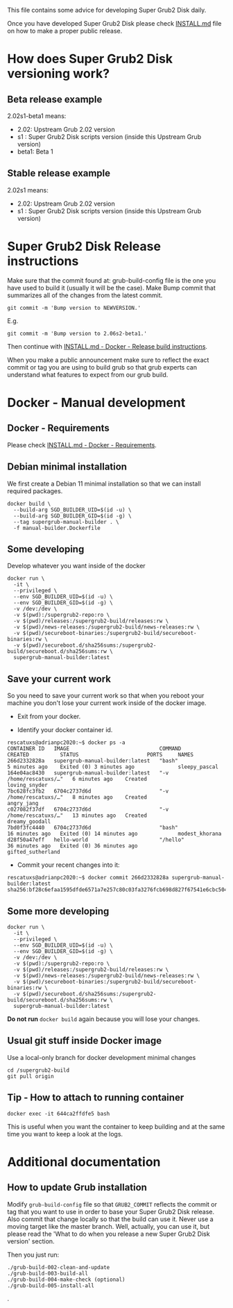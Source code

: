 This file contains some advice for developing Super Grub2 Disk daily.

Once you have developed Super Grub2 Disk please check [INSTALL.md](INSTALL.md) file on how to make a proper public release.

# How does Super Grub2 Disk versioning work?

## Beta release example

2.02s1-beta1 means:

- 2.02: Upstream Grub 2.02 version
- s1 : Super Grub2 Disk scripts version (inside this Upstream Grub version)
- beta1: Beta 1

## Stable release example

2.02s1 means:

- 2.02: Upstream Grub 2.02 version
- s1 : Super Grub2 Disk scripts version (inside this Upstream Grub version)

# Super Grub2 Disk Release instructions

Make sure that the commit found at: grub-build-config file is the one you have used to build it (usually it will be the case).
Make Bump commit that summarizes all of the changes from the latest commit.
```
git commit -m 'Bump version to NEWVERSION.'
```

E.g.
```
git commit -m 'Bump version to 2.06s2-beta1.'
```

Then continue with [INSTALL.md - Docker - Release build instructions](INSTALL.md#docker---release-build).

When you make a public announcement make sure to reflect the exact commit or tag you are using to build grub so that grub experts can understand what features to expect from our grub build.

# Docker - Manual development

## Docker - Requirements

Please check [INSTALL.md - Docker - Requirements](INSTALL.md#docker---requirements).

## Debian minimal installation

We first create a Debian 11 minimal installation so that we can install required packages.

```
docker build \
  --build-arg SGD_BUILDER_UID=$(id -u) \
  --build-arg SGD_BUILDER_GID=$(id -g) \
  --tag supergrub-manual-builder . \
  -f manual-builder.Dockerfile
```
## Some developing

Develop whatever you want inside of the docker

```
docker run \
  -it \
  --privileged \
  --env SGD_BUILDER_UID=$(id -u) \
  --env SGD_BUILDER_GID=$(id -g) \
  -v /dev:/dev \
  -v $(pwd):/supergrub2-repo:ro \
  -v $(pwd)/releases:/supergrub2-build/releases:rw \
  -v $(pwd)/news-releases:/supergrub2-build/news-releases:rw \
  -v $(pwd)/secureboot-binaries:/supergrub2-build/secureboot-binaries:rw \
  -v $(pwd)/secureboot.d/sha256sums:/supergrub2-build/secureboot.d/sha256sums:rw \
  supergrub-manual-builder:latest
```

## Save your current work
So you need to save your current work so that when you reboot your machine you don't lose your current work inside of the docker image.

- Exit from your docker.

- Identify your docker container id.

```
rescatuxs@adrianpc2020:~$ docker ps -a
CONTAINER ID   IMAGE                             COMMAND                  CREATED          STATUS                      PORTS     NAMES
266d2332828a   supergrub-manual-builder:latest   "bash"                   5 minutes ago    Exited (0) 3 minutes ago              sleepy_pascal
164e04ac8430   supergrub-manual-builder:latest   "-v /home/rescatuxs/…"   6 minutes ago    Created                               loving_snyder
7bc628fc3fb2   6704c2737d6d                      "-v /home/rescatuxs/…"   8 minutes ago    Created                               angry_jang
c027082f37df   6704c2737d6d                      "-v /home/rescatuxs/…"   13 minutes ago   Created                               dreamy_goodall
7bd0f3fc4440   6704c2737d6d                      "bash"                   16 minutes ago   Exited (0) 14 minutes ago             modest_khorana
d28f50a47eff   hello-world                       "/hello"                 36 minutes ago   Exited (0) 36 minutes ago             gifted_sutherland
```

- Commit your recent changes into it:

```
rescatuxs@adrianpc2020:~$ docker commit 266d2332828a supergrub-manual-builder:latest
sha256:bf28c6efaa1595dfde6571a7e257c80c03fa3276fcb698d827f67541e6cbc504
```
## Some more developing

```
docker run \
  -it \
  --privileged \
  --env SGD_BUILDER_UID=$(id -u) \
  --env SGD_BUILDER_GID=$(id -g) \
  -v /dev:/dev \
  -v $(pwd):/supergrub2-repo:ro \
  -v $(pwd)/releases:/supergrub2-build/releases:rw \
  -v $(pwd)/news-releases:/supergrub2-build/news-releases:rw \
  -v $(pwd)/secureboot-binaries:/supergrub2-build/secureboot-binaries:rw \
  -v $(pwd)/secureboot.d/sha256sums:/supergrub2-build/secureboot.d/sha256sums:rw \
  supergrub-manual-builder:latest
```

**Do not run** `docker build` again because you will lose your changes.

## Usual git stuff inside Docker image

Use a local-only branch for docker development minimal changes

```
cd /supergrub2-build
git pull origin
```

## Tip - How to attach to running container

```
docker exec -it 644ca2ffdfe5 bash
```

This is useful when you want the container to keep building and at the same time you want to keep a look at the logs.

# Additional documentation

## How to update Grub installation

Modify `grub-build-config` file so that `GRUB2_COMMIT` reflects the commit or tag that you want to use in order to base your Super Grub2 Disk release.
Also commit that change locally so that the build can use it.
Never use a moving target like the master branch. Well, actually, you can use it, but please read the 'What to do when you release a new Super Grub2 Disk version' section.

Then you just run:
```
./grub-build-002-clean-and-update
./grub-build-003-build-all
./grub-build-004-make-check (optional)
./grub-build-005-install-all
```
.
